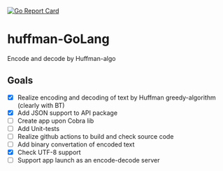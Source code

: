[![Go Report Card](https://goreportcard.com/badge/github.com/golang-standards/project-layout?style=flat-square)](https://goreportcard.com/report/github.com/makometr/huffman-GoLang)

# huffman-GoLang

Encode and decode by Huffman-algo

## Goals

- [x] Realize encoding and decoding of text by Huffman greedy-algorithm (clearly with BT)
- [x] Add JSON support to API package
- [ ] Create app upon Cobra lib
- [ ] Add Unit-tests
- [ ] Realize github actions to build and check source code
- [ ] Add binary convertation of encoded text
- [x] Check UTF-8 support
- [ ] Support app launch as an encode-decode server
